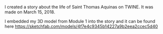 I created a story about the life of Saint Thomas Aquinas on TWINE. It was made on March 15, 2018.

I embedded my 3D model from Module 1 into the story and it can be found here
https://sketchfab.com/models/4f7e4c9345b14227a9b2eea2ccec5d40 

